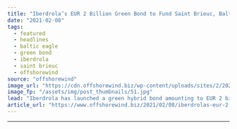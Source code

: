 ```yaml
---
title: "Iberdrola’s EUR 2 Billion Green Bond to Fund Saint Brieuc, Baltic Eagle OWFs"
date: "2021-02-08"
tags: 
  - featured
  - headlines
  - baltic eagle
  - green bond
  - iberdrola
  - saint brieuc
  - offshorewind
source: "offshorewind"
image_url: "https://cdn.offshorewind.biz/wp-content/uploads/sites/2/2021/02/08152003/wikinger_Iberdrola.jpg"
image_fp: "/assets/img/post_thumbnails/51.jpg"
lead: "Iberdrola has launched a green hybrid bond amounting to EUR 2 billion and will"
article_url: "https://www.offshorewind.biz/2021/02/08/iberdrolas-eur-2-billion-green-bond-to-fund-saint-brieuc-baltic-eagle-owfs/"
---
```


---
